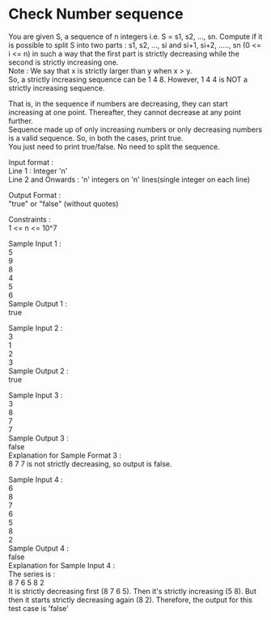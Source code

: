 # Check Number sequence



You are given S, a sequence of n integers i.e. S = s1, s2, ..., sn. Compute if it is possible to split S into two parts : s1, s2, ..., si and si+1, si+2, ….., sn (0 <= i <= n) in such a way that the first part is strictly decreasing while the second is strictly increasing one.          
Note : We say that x is strictly larger than y when x > y.         
So, a strictly increasing sequence can be 1 4 8. However, 1 4 4 is NOT a strictly increasing sequence.      

That is, in the sequence if numbers are decreasing, they can start increasing at one point. Thereafter, they cannot decrease at any point further.     
Sequence made up of only increasing numbers or only decreasing numbers is a valid sequence. So, in both the cases, print true.      
You just need to print true/false. No need to split the sequence.        

Input format :      
Line 1 : Integer 'n'         
Line 2 and Onwards : 'n' integers on 'n' lines(single integer on each line)      

Output Format :      
"true" or "false" (without quotes)     

Constraints :     
1 <= n <= 10^7       

Sample Input 1 :       
5    
9    
8    
4     
5     
6     
Sample Output 1 :    
true   

Sample Input 2 :      
3        
1     
2       
3       
Sample Output 2 :      
true       

Sample Input 3 :     
3        
8     
7      
7    
Sample Output 3 :      
false      
Explanation for Sample Format 3 :       
8 7 7 is not strictly decreasing, so output is false.     

Sample Input 4 :       
6        
8     
7       
6        
5        
8      
2       
Sample Output 4 :     
false        
Explanation for Sample Input 4 :    
The series is :      
8 7 6 5 8 2       
It is strictly decreasing first (8 7 6 5). Then it's strictly increasing (5 8). But then it starts strictly decreasing again (8 2). Therefore, the output for this test case is 'false'              
